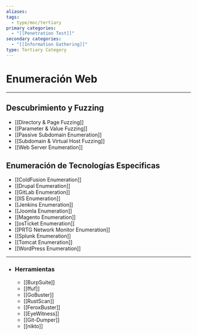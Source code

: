 ```yaml
---
aliases:
tags:
  - type/moc/tertiary
primary categories:
  - "[[Penetration Test]]"
secondary categories:
  - "[[Information Gathering]]"
type: Tertiary Category
---
```

# Enumeración Web

***

## Descubrimiento y Fuzzing

-  [[Directory & Page Fuzzing]]
-  [[Parameter & Value Fuzzing]]
-  [[Passive Subdomain Enumeration]]
-  [[Subdomain & Virtual Host Fuzzing]]
-  [[Web Server Enumeration]]

## Enumeración de Tecnologías Especificas

-  [[ColdFusion Enumeration]]
- [[Drupal Enumeration]]
-  [[GitLab Enumeration]]
-  [[IIS Enumeration]]
-  [[Jenkins Enumeration]]
-  [[Joomla Enumeration]]
-  [[Magento Enumeration]]
-  [[osTicket Enumeration]]
-  [[PRTG Network Monitor Enumeration]]
-  [[Splunk Enumeration]]
-  [[Tomcat Enumeration]]
-  [[WordPress Enumeration]]


***

- ### Herramientas
	- [[BurpSuite]]
	- [[ffuf]]
	- [[GoBuster]]
	- [[RustScan]]
	- [[FeroxBuster]]
	- [[EyeWitness]]
	- [[Git-Dumper]]
	- [[nikto]]
